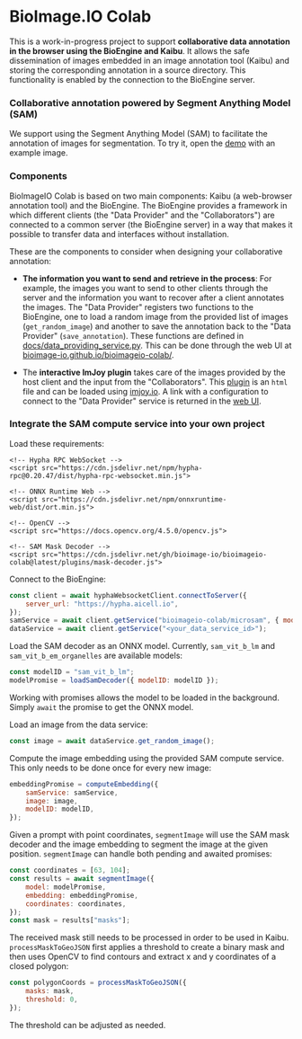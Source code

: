 # BioImage.IO Colab

This is a work-in-progress project to support **collaborative data annotation in the browser using the BioEngine and Kaibu**. It allows the safe dissemination of images embedded in an image annotation tool (Kaibu) and storing the corresponding annotation in a source directory. This functionality is enabled by the connection to the BioEngine server.

### Collaborative annotation powered by Segment Anything Model (SAM)

We support using the Segment Anything Model (SAM) to facilitate the annotation of images for segmentation. To try it, open the [demo](https://imjoy.io/lite?plugin=https://raw.githubusercontent.com/bioimage-io/bioimageio-colab/refs/heads/main/plugins/bioimageio-colab-annotator.imjoy.html) with an example image.

### Components

BioImageIO Colab is based on two main components: Kaibu (a web-browser annotation tool) and the BioEngine. The BioEngine provides a framework in which different clients (the "Data Provider" and the "Collaborators") are connected to a common server (the BioEngine server) in a way that makes it possible to transfer data and interfaces without installation.

These are the components to consider when designing your collaborative annotation:
- **The information you want to send and retrieve in the process**: For example, the images you want to send to other clients through the server and the information you want to recover after a client annotates the images.
  The "Data Provider" registers two functions to the BioEngine, one to load a random image from the provided list of images (`get_random_image`) and another to save the annotation back to the "Data Provider" (`save_annotation`). These functions are defined in [docs/data_providing_service.py](https://github.com/bioimage-io/bioimageio-colab/blob/main/docs/data_providing_service.py). This can be done through the web UI at [bioimage-io.github.io/bioimageio-colab/](https://bioimage-io.github.io/bioimageio-colab/).

- The **interactive ImJoy plugin** takes care of the images provided by the host client and the input from the "Collaborators". This [plugin](https://github.com/bioimage-io/bioimageio-colab/blob/main/plugins/bioimageio-colab-annotator.imjoy.html) is an `html` file and can be loaded using [imjoy.io](https://imjoy.io/lite). A link with a configuration to connect to the "Data Provider" service is returned in the [web UI](https://bioimage-io.github.io/bioimageio-colab/).

### Integrate the SAM compute service into your own project

Load these requirements:
```
<!-- Hypha RPC WebSocket -->
<script src="https://cdn.jsdelivr.net/npm/hypha-rpc@0.20.47/dist/hypha-rpc-websocket.min.js">

<!-- ONNX Runtime Web -->
<script src="https://cdn.jsdelivr.net/npm/onnxruntime-web/dist/ort.min.js">

<!-- OpenCV -->
<script src="https://docs.opencv.org/4.5.0/opencv.js">

<!-- SAM Mask Decoder -->
<script src="https://cdn.jsdelivr.net/gh/bioimage-io/bioimageio-colab@latest/plugins/mask-decoder.js">
```

Connect to the BioEngine:
```javascript
const client = await hyphaWebsocketClient.connectToServer({
    server_url: "https://hypha.aicell.io",
});
samService = await client.getService("bioimageio-colab/microsam", { mode: "last" });
dataService = await client.getService("<your_data_service_id>");
```

Load the SAM decoder as an ONNX model. Currently, `sam_vit_b_lm` and `sam_vit_b_em_organelles` are available models:
```javascript
const modelID = "sam_vit_b_lm";
modelPromise = loadSamDecoder({ modelID: modelID });
```
Working with promises allows the model to be loaded in the background. Simply `await` the promise to get the ONNX model.

Load an image from the data service:
```javascript
const image = await dataService.get_random_image();
```

Compute the image embedding using the provided SAM compute service. This only needs to be done once for every new image:
```javascript
embeddingPromise = computeEmbedding({
    samService: samService,
    image: image,
    modelID: modelID,
});
```

Given a prompt with point coordinates, `segmentImage` will use the SAM mask decoder and the image embedding to segment the image at the given position. `segmentImage` can handle both pending and awaited promises:
```javascript
const coordinates = [63, 104];
const results = await segmentImage({
    model: modelPromise,
    embedding: embeddingPromise,
    coordinates: coordinates,
});
const mask = results["masks"];
```

The received mask still needs to be processed in order to be used in Kaibu. `processMaskToGeoJSON` first applies a threshold to create a binary mask and then uses OpenCV to find contours and extract x and y coordinates of a closed polygon:
```javascript
const polygonCoords = processMaskToGeoJSON({
    masks: mask,
    threshold: 0,
});
```
The threshold can be adjusted as needed.